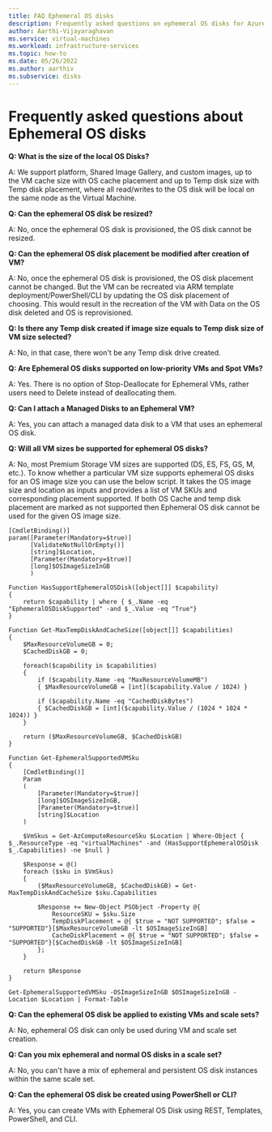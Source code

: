 ```yaml
---
title: FAQ Ephemeral OS disks 
description: Frequently asked questions on ephemeral OS disks for Azure VMs.
author: Aarthi-Vijayaraghavan
ms.service: virtual-machines
ms.workload: infrastructure-services
ms.topic: how-to
ms.date: 05/26/2022
ms.author: aarthiv
ms.subservice: disks 
---
```


# Frequently asked questions about Ephemeral OS disks

**Q: What is the size of the local OS Disks?**

A: We support platform, Shared Image Gallery, and custom images, up to the VM cache size with OS cache placement and up to Temp disk size with Temp disk placement, where all read/writes to the OS disk will be local on the same node as the Virtual Machine. 

**Q: Can the ephemeral OS disk be resized?**

A: No, once the ephemeral OS disk is provisioned, the OS disk cannot be resized. 

**Q: Can the ephemeral OS disk placement be modified after creation of VM?**

A: No, once the ephemeral OS disk is provisioned, the OS disk placement cannot be changed. But the VM can be recreated via ARM template deployment/PowerShell/CLI by updating the OS disk placement of choosing. This would result in the recreation of the VM with Data on the OS disk deleted and OS is reprovisioned.

**Q: Is there any Temp disk created if image size equals to Temp disk size of VM size selected?**

A: No, in that case, there won't be any Temp disk drive created.

**Q: Are Ephemeral OS disks supported on low-priority VMs and Spot VMs?**

A: Yes. There is no option of Stop-Deallocate for Ephemeral VMs, rather users need to Delete instead of deallocating them.

**Q: Can I attach a Managed Disks to an Ephemeral VM?**

A: Yes, you can attach a managed data disk to a VM that uses an ephemeral OS disk. 

**Q: Will all VM sizes be supported for ephemeral OS disks?**

A: No, most Premium Storage VM sizes are supported (DS, ES, FS, GS, M, etc.). To know whether a particular VM size supports ephemeral OS disks for an OS image size you can use the below script. It takes the OS image size and location as inputs and provides a list of VM SKUs and corresponding placement supported. If both OS Cache and temp disk placement are marked as not supported then Ephemeral OS disk cannot be used for the given OS image size.

```azurepowershell-interactive
[CmdletBinding()]
param([Parameter(Mandatory=$true)]
      [ValidateNotNullOrEmpty()]
      [string]$Location,
      [Parameter(Mandatory=$true)]
      [long]$OSImageSizeInGB
      )
 
Function HasSupportEphemeralOSDisk([object[]] $capability)
{
    return $capability | where { $_.Name -eq "EphemeralOSDiskSupported" -and $_.Value -eq "True"}
}
 
Function Get-MaxTempDiskAndCacheSize([object[]] $capabilities)
{
    $MaxResourceVolumeGB = 0;
    $CachedDiskGB = 0;
 
    foreach($capability in $capabilities)
    {
        if ($capability.Name -eq "MaxResourceVolumeMB")
        { $MaxResourceVolumeGB = [int]($capability.Value / 1024) }
 
        if ($capability.Name -eq "CachedDiskBytes")
        { $CachedDiskGB = [int]($capability.Value / (1024 * 1024 * 1024)) }
    }
 
    return ($MaxResourceVolumeGB, $CachedDiskGB)
}
 
Function Get-EphemeralSupportedVMSku
{
    [CmdletBinding()]
    Param
    (
        [Parameter(Mandatory=$true)]
        [long]$OSImageSizeInGB,
        [Parameter(Mandatory=$true)]
        [string]$Location
    )
 
    $VmSkus = Get-AzComputeResourceSku $Location | Where-Object { $_.ResourceType -eq "virtualMachines" -and (HasSupportEphemeralOSDisk $_.Capabilities) -ne $null }
 
    $Response = @()
    foreach ($sku in $VmSkus)
    {
        ($MaxResourceVolumeGB, $CachedDiskGB) = Get-MaxTempDiskAndCacheSize $sku.Capabilities
 
        $Response += New-Object PSObject -Property @{
            ResourceSKU = $sku.Size
            TempDiskPlacement = @{ $true = "NOT SUPPORTED"; $false = "SUPPORTED"}[$MaxResourceVolumeGB -lt $OSImageSizeInGB]
            CacheDiskPlacement = @{ $true = "NOT SUPPORTED"; $false = "SUPPORTED"}[$CachedDiskGB -lt $OSImageSizeInGB]
        };
    }
 
    return $Response
}
 
Get-EphemeralSupportedVMSku -OSImageSizeInGB $OSImageSizeInGB -Location $Location | Format-Table
```
 
**Q: Can the ephemeral OS disk be applied to existing VMs and scale sets?**

A: No, ephemeral OS disk can only be used during VM and scale set creation. 

**Q: Can you mix ephemeral and normal OS disks in a scale set?**

A: No, you can't have a mix of ephemeral and persistent OS disk instances within the same scale set. 

**Q: Can the ephemeral OS disk be created using PowerShell or CLI?**

A: Yes, you can create VMs with Ephemeral OS Disk using REST, Templates, PowerShell, and CLI.
